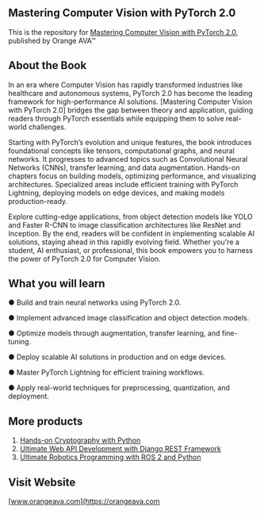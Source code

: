 ## Mastering Computer Vision with PyTorch 2.0

This is the repository for [Mastering Computer Vision with PyTorch 2.0](https://orangeava.com/products/mastering-computer-vision-with-pytorch-2-0), published by Orange AVA™

## About the Book
In an era where Computer Vision has rapidly transformed industries like healthcare and autonomous systems, PyTorch 2.0 has become the leading framework for high-performance AI solutions. [Mastering Computer Vision with PyTorch 2.0] bridges the gap between theory and application, guiding readers through PyTorch essentials while equipping them to solve real-world challenges.

Starting with PyTorch’s evolution and unique features, the book introduces foundational concepts like tensors, computational graphs, and neural networks. It progresses to advanced topics such as Convolutional Neural Networks (CNNs), transfer learning, and data augmentation. Hands-on chapters focus on building models, optimizing performance, and visualizing architectures. Specialized areas include efficient training with PyTorch Lightning, deploying models on edge devices, and making models production-ready.

Explore cutting-edge applications, from object detection models like YOLO and Faster R-CNN to image classification architectures like ResNet and Inception. By the end, readers will be confident in implementing scalable AI solutions, staying ahead in this rapidly evolving field. Whether you're a student, AI enthusiast, or professional, this book empowers you to harness the power of PyTorch 2.0 for Computer Vision.

## What you will learn
● Build and train neural networks using PyTorch 2.0.

● Implement advanced image classification and object detection models.

● Optimize models through augmentation, transfer learning, and fine-tuning.

● Deploy scalable AI solutions in production and on edge devices.

● Master PyTorch Lightning for efficient training workflows.

● Apply real-world techniques for preprocessing, quantization, and deployment.

## More products
1. [Hands-on Cryptography with Python](https://orangeava.com/products/hands-on-cryptography-with-python)
2. [Ultimate Web API Development with Django REST Framework](https://orangeava.com/products/ultimate-web-api-development-with-django-rest-framework) 
3. [Ultimate Robotics Programming with ROS 2 and Python](https://orangeava.com/products/ultimate-robotics-programming-with-ros-2-and-python) 

## Visit Website 
[www.orangeava.com](https://orangeava.com
